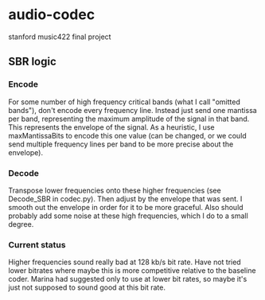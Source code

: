 # audio-codec
stanford music422 final project 


## SBR logic
### Encode
For some number of high frequency critical bands (what I call "omitted bands"), don't encode every frequency line. Instead just send one mantissa per band, representing the maximum amplitude of the signal in that band. This represents the envelope of the signal. As a heuristic, I use maxMantissaBits to encode this one value (can be changed, or we could send multiple frequency lines per band to be more precise about the envelope). 

### Decode
Transpose lower frequencies onto these higher frequencies (see Decode_SBR in codec.py). Then adjust by the envelope that was sent. I smooth out the envelope in order for it to be more graceful. Also should probably add some noise at these high frequencies, which I do to a small degree. 

### Current status
Higher frequencies sound really bad at 128 kb/s bit rate. Have not tried lower bitrates where maybe this is more competitive relative to the baseline coder. Marina had suggested only to use at lower bit rates, so maybe it's just not supposed to sound good at this bit rate.
